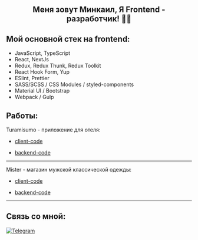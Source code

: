 <h2 align="center" margin="30">Меня зовут Минкаил, Я Frontend - разработчик! 👋🏻</h2>

<h2>Мой основной стек на frontend:</h2>

- JavaScript, TypeScript
- React, NextJs
- Redux, Redux Thunk, Redux Toolkit
- React Hook Form, Yup
- ESlint, Prettier
- SASS/SCSS / CSS Modules / styled-components
- Material UI / Bootstrap
- Webpack / Gulp

## Работы:


Turamisumo - приложение для отеля:

* [client-code](https://github.com/Minkaill/TuramisumoFrontend.git)

* [backend-code](https://github.com/Minkaill/Turamisumo.git)

***


Mister - магазин мужской классической одежды: 

* [client-code](https://github.com/Minkaill/StrimFrontend.git)

* [backend-code](https://github.com/Minkaill/StrimBackend.git)

***
## Связь со мной: 
[![Telegram](https://img.shields.io/badge/Telegram-111111?style=for-the-badge&logo=telegram)](https://t.me/mklhdv)
